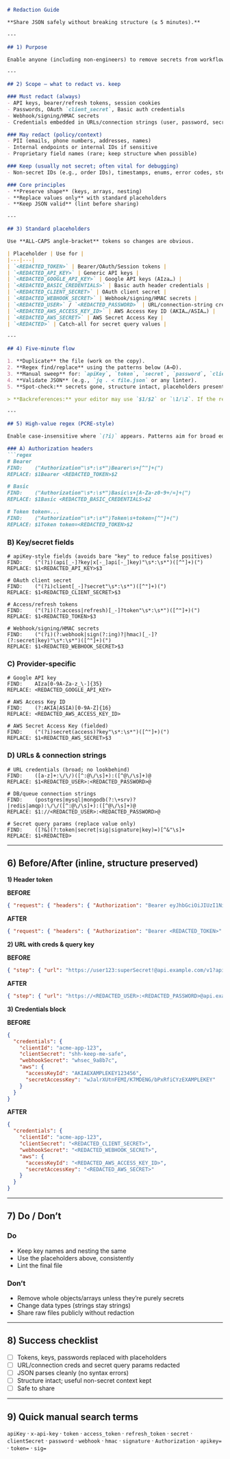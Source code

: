 ````markdown
# Redaction Guide

**Share JSON safely without breaking structure (≤ 5 minutes).**

---

## 1) Purpose

Enable anyone (including non-engineers) to remove secrets from workflow/export JSON **without** breaking the JSON or losing what’s needed for debugging.

---

## 2) Scope — what to redact vs. keep

### Must redact (always)
- API keys, bearer/refresh tokens, session cookies  
- Passwords, OAuth `client_secret`, Basic auth credentials  
- Webhook/signing/HMAC secrets  
- Credentials embedded in URLs/connection strings (user, password, secret query params)

### May redact (policy/context)
- PII (emails, phone numbers, addresses, names)  
- Internal endpoints or internal IDs if sensitive  
- Proprietary field names (rare; keep structure when possible)

### Keep (usually not secret; often vital for debugging)
- Non-secret IDs (e.g., order IDs), timestamps, enums, error codes, step names

### Core principles
- **Preserve shape** (keys, arrays, nesting)  
- **Replace values only** with standard placeholders  
- **Keep JSON valid** (lint before sharing)

---

## 3) Standard placeholders

Use **ALL-CAPS angle-bracket** tokens so changes are obvious.

| Placeholder | Use for |
|---|---|
| `<REDACTED_TOKEN>` | Bearer/OAuth/Session tokens |
| `<REDACTED_API_KEY>` | Generic API keys |
| `<REDACTED_GOOGLE_API_KEY>` | Google API keys (AIza…) |
| `<REDACTED_BASIC_CREDENTIALS>` | Basic auth header credentials |
| `<REDACTED_CLIENT_SECRET>` | OAuth client secret |
| `<REDACTED_WEBHOOK_SECRET>` | Webhook/signing/HMAC secrets |
| `<REDACTED_USER>` / `<REDACTED_PASSWORD>` | URL/connection-string creds |
| `<REDACTED_AWS_ACCESS_KEY_ID>` | AWS Access Key ID (AKIA…/ASIA…) |
| `<REDACTED_AWS_SECRET>` | AWS Secret Access Key |
| `<REDACTED>` | Catch-all for secret query values |

---

## 4) Five-minute flow

1. **Duplicate** the file (work on the copy).  
2. **Regex find/replace** using the patterns below (A→D).  
3. **Manual sweep** for: `apiKey`, `token`, `secret`, `password`, `clientSecret`.  
4. **Validate JSON** (e.g., `jq . < file.json` or any linter).  
5. **Spot-check:** secrets gone, structure intact, placeholders present.  

> **Backreferences:** your editor may use `$1/$2` or `\1/\2`. If the replacement looks wrong, swap notation.

---

## 5) High-value regex (PCRE-style)

Enable case-insensitive where `(?i)` appears. Patterns aim for broad editor/engine support.

### A) Authorization headers
```regex
# Bearer
FIND:    ("Authorization"\s*:\s*")Bearer\s+[^"]+(")
REPLACE: $1Bearer <REDACTED_TOKEN>$2

# Basic
FIND:    ("Authorization"\s*:\s*")Basic\s+[A-Za-z0-9+/=]+(")
REPLACE: $1Basic <REDACTED_BASIC_CREDENTIALS>$2

# Token token=...
FIND:    ("Authorization"\s*:\s*")Token\s+token=[^"]+(")
REPLACE: $1Token token=<REDACTED_TOKEN>$2
````

### B) Key/secret fields

```regex
# apiKey-style fields (avoids bare "key" to reduce false positives)
FIND:    ("(?i)(api[_-]?key|x[-_]api[-_]key)"\s*:\s*")([^"]+)(")
REPLACE: $1<REDACTED_API_KEY>$3

# OAuth client secret
FIND:    ("(?i)client[_-]?secret"\s*:\s*")([^"]+)(")
REPLACE: $1<REDACTED_CLIENT_SECRET>$3

# Access/refresh tokens
FIND:    ("(?i)(?:access|refresh)[_-]?token"\s*:\s*")([^"]+)(")
REPLACE: $1<REDACTED_TOKEN>$3

# Webhook/signing/HMAC secrets
FIND:    ("(?i)(?:webhook|sign(?:ing)?|hmac)[_-]?(?:secret|key)"\s*:\s*")([^"]+)(")
REPLACE: $1<REDACTED_WEBHOOK_SECRET>$3
```

### C) Provider-specific

```regex
# Google API key
FIND:    AIza[0-9A-Za-z_\-]{35}
REPLACE: <REDACTED_GOOGLE_API_KEY>

# AWS Access Key ID
FIND:    (?:AKIA|ASIA)[0-9A-Z]{16}
REPLACE: <REDACTED_AWS_ACCESS_KEY_ID>

# AWS Secret Access Key (fielded)
FIND:    ("(?i)secret(access)?key"\s*:\s*")([^"]+)(")
REPLACE: $1<REDACTED_AWS_SECRET>$3
```

### D) URLs & connection strings

```regex
# URL credentials (broad; no lookbehind)
FIND:    ([a-z]+:\/\/)([^:@\/\s]+):([^@\/\s]+)@
REPLACE: $1<REDACTED_USER>:<REDACTED_PASSWORD>@

# DB/queue connection strings
FIND:    (postgres|mysql|mongodb(?:\+srv)?|redis|amqp):\/\/([^:@\/\s]+):([^@\/\s]+)@
REPLACE: $1://<REDACTED_USER>:<REDACTED_PASSWORD>@

# Secret query params (replace value only)
FIND:    ([?&](?:token|secret|sig|signature|key)=)[^&"\s]+
REPLACE: $1<REDACTED>
```

---

## 6) Before/After (inline, structure preserved)

**1) Header token**

**BEFORE**

```json
{ "request": { "headers": { "Authorization": "Bearer eyJhbGciOiJIUzI1NiIsInR5cCI6IkpXVCJ9.abc123" } } }
```

**AFTER**

```json
{ "request": { "headers": { "Authorization": "Bearer <REDACTED_TOKEN>" } } }
```

**2) URL with creds & query key**

**BEFORE**

```json
{ "step": { "url": "https://user123:superSecret!@api.example.com/v1?apikey=AIzaSyD3xYABCDEFGHIJKLMNOPQRSTUVWX&q=test" } }
```

**AFTER**

```json
{ "step": { "url": "https://<REDACTED_USER>:<REDACTED_PASSWORD>@api.example.com/v1?apikey=<REDACTED_GOOGLE_API_KEY>&q=test" } }
```

**3) Credentials block**

**BEFORE**

```json
{
  "credentials": {
    "clientId": "acme-app-123",
    "clientSecret": "shh-keep-me-safe",
    "webhookSecret": "whsec_9a8b7c",
    "aws": {
      "accessKeyId": "AKIAEXAMPLEKEY123456",
      "secretAccessKey": "wJalrXUtnFEMI/K7MDENG/bPxRfiCYzEXAMPLEKEY"
    }
  }
}
```

**AFTER**

```json
{
  "credentials": {
    "clientId": "acme-app-123",
    "clientSecret": "<REDACTED_CLIENT_SECRET>",
    "webhookSecret": "<REDACTED_WEBHOOK_SECRET>",
    "aws": {
      "accessKeyId": "<REDACTED_AWS_ACCESS_KEY_ID>",
      "secretAccessKey": "<REDACTED_AWS_SECRET>"
    }
  }
}
```

---

## 7) Do / Don’t

### Do

* Keep key names and nesting the same
* Use the placeholders above, consistently
* Lint the final file

### Don’t

* Remove whole objects/arrays unless they’re purely secrets
* Change data types (strings stay strings)
* Share raw files publicly without redaction

---

## 8) Success checklist

* [ ] Tokens, keys, passwords replaced with placeholders
* [ ] URL/connection creds and secret query params redacted
* [ ] JSON parses cleanly (no syntax errors)
* [ ] Structure intact; useful non-secret context kept
* [ ] Safe to share

---

## 9) Quick manual search terms

`apiKey` · `x-api-key` · `token` · `access_token` · `refresh_token` · `secret` · `clientSecret` · `password` · `webhook` · `hmac` · `signature` · `Authorization` · `apikey=` · `token=` · `sig=`

```
```
